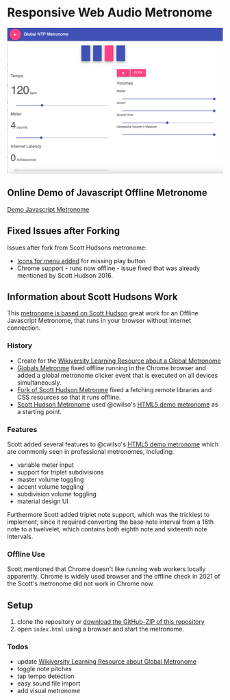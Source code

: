 # Responsive Web Audio Metronome

![alt tag](assets/img/screenshot_globalmetronome.png)
## Online Demo of Javascript Offline Metronome
[Demo Javascript Metronome](https://niebert.github.io/globalmetronome)

## Fixed Issues after Forking
Issues after fork from Scott Hudsons metronome:
* [Icons for menu added](https://www.github.com/niebert/icons4menu) for missing play button
* Chrome support - runs now offline - issue fixed that was already mentioned by Scott Hudson 2016.


## Information about Scott Hudsons Work
This [metronome is based on Scott Hudson](https://github.com/scottwhudson/metronome) great work for an Offline Javascript Metronome, that runs in your browser without internet connection.

### History
* Create for the [Wikiversity Learning Resource about a Global Metronome](https://en.wikiversity.org/wiki/Online_music_jam/Global_Metronome)
* [Globals Metronme](https://github.com/niebert/globalmetronome) fixed offline running in the Chrome browser and added a global metronome clicker event that is executed on all devices simultaneously.
* [Fork of Scott Hudson Metronme](https://github.com/niebert/metronome) fixed a fetching remote libraries and CSS resources so that it runs offline.
* [Scott Hudson Metronome](https://github.com/scottwhudson/metronome) used @cwilso's [HTML5 demo metronome](http://webaudiodemos.appspot.com/metronome/index.html) as a starting point.

### Features
Scott added several features to @cwilso's [HTML5 demo metronome](http://webaudiodemos.appspot.com/metronome/index.html) which are commonly seen in professional metronomes, including:

* variable meter input
* support for triplet subdivisions
* master volume toggling
* accent volume toggling
* subdivision volume toggling
* material design UI

Furthermore Scott added triplet note support, which was the trickiest to implement, since it required converting the base note interval from a 16th note to a twelvelet, which contains both eighth note and sixteenth note intervals.

### Offline Use
Scott mentioned that Chrome doesn't like running web workers locally apparently. Chrome is widely used browser and the offline check in 2021 of the Scott's metronome did not work in Chrome now.

## Setup
1. clone the repository or [download the GitHub-ZIP of this repository](https://github.com/niebert/metronome/archive/refs/heads/master.zip)
2. open `index.html` using a browser and start the metronome.

### Todos
* update [Wikiversity Learning Resource about Global Metronome](https://en.wikiversity.org/wiki/Online_music_jam/Global_Metronome)
* toggle note pitches
* tap tempo detection
* easy sound file import
* add visual metronome
